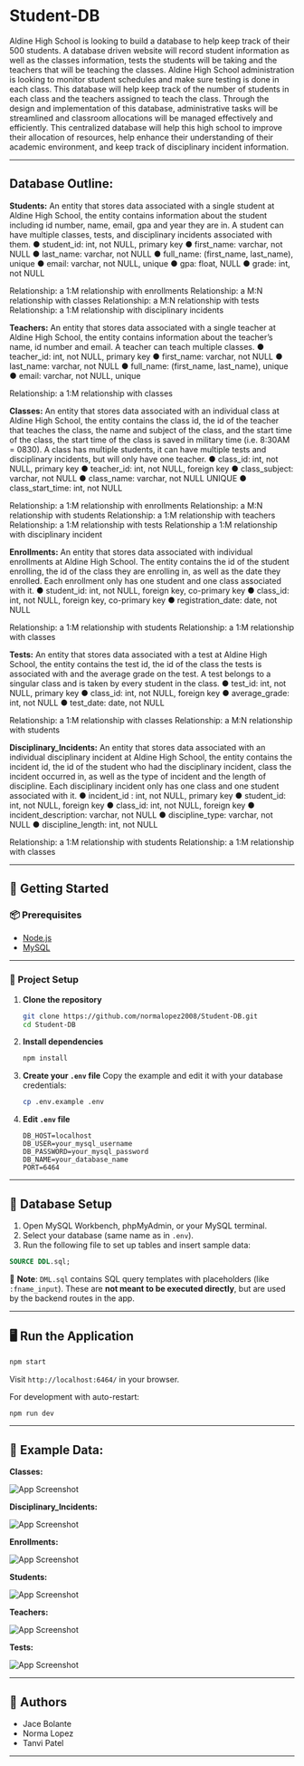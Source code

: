 
# Student-DB

Aldine High School is looking to build a database to help keep track of their 500 students. A database driven website will record student information as well as the classes information, tests the students will be taking and the teachers that will be teaching the classes. Aldine High School administration is looking to monitor student schedules and make sure testing is done in each class. This database will
help keep track of the number of students in each class and the teachers assigned to teach the class. Through the design and implementation of this database, administrative tasks will be streamlined and classroom allocations will be managed effectively and efficiently. This centralized database will help this high school to improve their allocation of resources, help enhance their understanding of their academic environment, and keep track of disciplinary incident information.

---

## Database Outline:

**Students:**
An entity that stores data associated with a single student at Aldine High School, the entity contains information about the student including id number, name, email, gpa and year they are in. A student can have multiple classes, tests, and disciplinary incidents associated with them.
● student_id: int, not NULL, primary key
● first_name: varchar, not NULL
● last_name: varchar, not NULL
● full_name: (first_name, last_name), unique
● email: varchar, not NULL, unique
● gpa: float, NULL
● grade: int, not NULL

Relationship: a 1:M relationship with enrollments
Relationship: a M:N relationship with classes
Relationship: a M:N relationship with tests
Relationship: a 1:M relationship with disciplinary incidents

**Teachers:**
An entity that stores data associated with a single teacher at Aldine High School, the entity contains information about the teacher’s name, id number and email. A teacher can teach multiple classes.
● teacher_id: int, not NULL, primary key
● first_name: varchar, not NULL
● last_name: varchar, not NULL
● full_name: (first_name, last_name), unique
● email: varchar, not NULL, unique

Relationship: a 1:M relationship with classes

**Classes:**
An entity that stores data associated with an individual class at Aldine High School, the entity contains the class id, the id of the teacher that teaches the class, the name and subject of the class, and the start time of the class, the start time of the class is saved in military time (i.e. 8:30AM = 0830). A class has multiple students, it can have multiple tests and disciplinary incidents, but will only have one teacher.
● class_id: int, not NULL, primary key
● teacher_id: int, not NULL, foreign key
● class_subject: varchar, not NULL
● class_name: varchar, not NULL UNIQUE
● class_start_time: int, not NULL

Relationship: a 1:M relationship with enrollments
Relationship: a M:N relationship with students
Relationship: a 1:M relationship with teachers
Relationship: a 1:M relationship with tests
Relationship a 1:M relationship with disciplinary incident

**Enrollments:**
An entity that stores data associated with individual enrollments at Aldine High School. The entity contains the id of the student enrolling, the id of the class they are enrolling in, as well as the date they enrolled. Each enrollment only has one student and one class associated with it.
● student_id: int, not NULL, foreign key, co-primary key
● class_id: int, not NULL, foreign key, co-primary key
● registration_date: date, not NULL

Relationship: a 1:M relationship with students
Relationship: a 1:M relationship with classes

**Tests:**
An entity that stores data associated with a test at Aldine High School, the entity contains the test id, the
id of the class the tests is associated with and the average grade on the test. A test belongs to a singular
class and is taken by every student in the class.
● test_id: int, not NULL, primary key
● class_id: int, not NULL, foreign key
● average_grade: int, not NULL
● test_date: date, not NULL

Relationship: a 1:M relationship with classes
Relationship: a M:N relationship with students

**Disciplinary_Incidents:**
An entity that stores data associated with an individual disciplinary incident at Aldine High School, the entity contains the incident id, the id of the student who had the disciplinary incident, class the incident occurred in, as well as the type of incident and the length of discipline. Each disciplinary incident only has one class and one student associated with it.
● incident_id : int, not NULL, primary key
● student_id: int, not NULL, foreign key
● class_id: int, not NULL, foreign key
● incident_description: varchar, not NULL
● discipline_type: varchar, not NULL
● discipline_length: int, not NULL

Relationship: a 1:M relationship with students
Relationship: a 1:M relationship with classes

---

## 🚀 Getting Started

### 📦 Prerequisites

- [Node.js](https://nodejs.org/)
- [MySQL](https://www.mysql.com/)

---

### 📁 Project Setup

1. **Clone the repository**
   ```bash
   git clone https://github.com/normalopez2008/Student-DB.git
   cd Student-DB
   ```

2. **Install dependencies**
   ```bash
   npm install
   ```

3. **Create your `.env` file**
   Copy the example and edit it with your database credentials:
   ```bash
   cp .env.example .env
   ```

4. **Edit `.env` file**
   ```env
   DB_HOST=localhost
   DB_USER=your_mysql_username
   DB_PASSWORD=your_mysql_password
   DB_NAME=your_database_name
   PORT=6464
   ```

---

## 🧱 Database Setup

1. Open MySQL Workbench, phpMyAdmin, or your MySQL terminal.
2. Select your database (same name as in `.env`).
3. Run the following file to set up tables and insert sample data:

```sql
SOURCE DDL.sql;
```

📌 **Note**: `DML.sql` contains SQL query templates with placeholders (like `:fname_input`). These are **not meant to be executed directly**, but are used by the backend routes in the app.

---

## 🖥️ Run the Application

```bash
npm start
```

Visit `http://localhost:6464/` in your browser.

For development with auto-restart:
```bash
npm run dev
```

---

## 📸 Example Data:

**Classes:**

![App Screenshot](Classes.png)

**Disciplinary_Incidents:**

![App Screenshot](discipline.png)

**Enrollments:**

![App Screenshot](enrollments.png)

**Students:**

![App Screenshot](students.png)

**Teachers:**

![App Screenshot](teachers.png)

**Tests:**

![App Screenshot](tests.png)

---

## 👥 Authors

- Jace Bolante
- Norma Lopez
- Tanvi Patel

---
